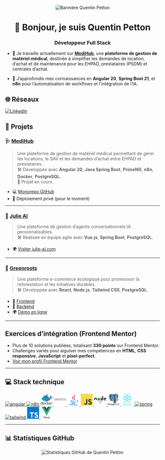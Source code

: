 <p align="center">
  <img src="https://i.postimg.cc/x8p2gMfG/Banniere-Quentin-Petton-Github.png" alt="Bannière Quentin Petton" />
</p>

<h1 align="center">👋 Bonjour, je suis Quentin Petton</h1>
<h3 align="center">Développeur Full Stack</h3>

- 🔭 Je travaille actuellement sur [**MediHub**](https://github.com/QuentinPetton/MediHub), une **plateforme de gestion de matériel médical**, destinée à simplifier les demandes de location, d’achat et de maintenance pour les EHPAD, prestataires (PSDM) et centrales d’achat.  

- 🌱 J’approfondis mes connaissances en **Angular 20**, **Spring Boot 21**, et **n8n** pour l’automatisation de workflows et l’intégration de l’IA.  

## 🌐 Réseaux

<p align="left">
  <a href="https://www.linkedin.com/in/quentin-petton" target="blank">
    <img src="https://raw.githubusercontent.com/rahuldkjain/github-profile-readme-generator/master/src/images/icons/Social/linked-in-alt.svg" alt="LinkedIn" height="30" width="40" />
  </a>
</p>

## 🚀 Projets

### 🩺 [MediHub](https://github.com/QuentinPetton/MediHub)

> Une plateforme de gestion de matériel médical permettant de gérer les locations, le SAV et les demandes d’achat entre EHPAD et prestataires.  
> 🛠️ Développée avec **Angular 20**, **Java Spring Boot**, **PrimeNG**, **n8n**, **Docker**, **PostgreSQL**.  
> 🚧 Projet en cours.  

- 💻 [Monorepo GitHub](https://github.com/QuentinPetton/MediHub)  
- 🔐 Déploiement privé (pour le moment)  

---

### 🤖 [Julie AI](https://julie-ai.com/)

> Une plateforme de gestion d’agents conversationnels IA personnalisables.  
> 🛠️ Réalisée en équipe agile avec **Vue.js**, **Spring Boot**, **PostgreSQL**.  

- 🌍 [Visiter julie-ai.com](https://julie-ai.com/)  

---

### 🌳 [Greenroots](https://greenroots.quentinpetton.com)

> Une plateforme e-commerce écologique pour promouvoir la reforestation et les initiatives durables.  
> 🛠️ Développée avec **React**, **Node.js**, **Tailwind CSS**, **PostgreSQL**.  

- 🔗 [Frontend](https://github.com/QuentinPetton/Greenroots_front)  
- 🔗 [Backend](https://github.com/QuentinPetton/Greenroots_back)  
- 🌍 [Démo en ligne](https://greenroots.quentinpetton.com)  

---

##  Exercices d’intégration (Frontend Mentor)

-  Plus de 10 solutions publiées, totalisant **330 points** sur Frontend Mentor.
-  Challenges variés pour aiguiser mes compétences en **HTML**, **CSS responsive**, **JavaScript** et **pixel-perfect**.
-  [Voir mon profil Frontend Mentor](https://www.frontendmentor.io/profile/QuentinPetton)
  
---


## 💻 Stack technique
<p align="left"> 
  <a href="https://angular.io" target="_blank" rel="noreferrer"> <img src="https://angular.io/assets/images/logos/angular/angular.svg" alt="angular" width="40" height="40"/> </a>
  <a href="https://n8n.io" target="_blank" rel="noreferrer"> <img src="https://upload.wikimedia.org/wikipedia/commons/5/53/N8n-logo-new.svg" alt="n8n" width="90" height="40"/> </a>
  <a href="https://www.docker.com/" target="_blank" rel="noreferrer"> <img src="https://raw.githubusercontent.com/devicons/devicon/master/icons/docker/docker-original-wordmark.svg" alt="docker" width="40" height="40"/> </a>
  <a href="https://expressjs.com" target="_blank" rel="noreferrer"> <img src="https://raw.githubusercontent.com/devicons/devicon/master/icons/express/express-original-wordmark.svg" alt="express" width="40" height="40"/> </a>
  <a href="https://www.java.com" target="_blank" rel="noreferrer"> <img src="https://raw.githubusercontent.com/devicons/devicon/master/icons/java/java-original.svg" alt="java" width="40" height="40"/> </a>
  <a href="https://developer.mozilla.org/fr/docs/Web/JavaScript" target="_blank" rel="noreferrer"> <img src="https://raw.githubusercontent.com/devicons/devicon/master/icons/javascript/javascript-original.svg" alt="javascript" width="40" height="40"/> </a>
  <a href="https://nodejs.org" target="_blank" rel="noreferrer"> <img src="https://raw.githubusercontent.com/devicons/devicon/master/icons/nodejs/nodejs-original-wordmark.svg" alt="nodejs" width="40" height="40"/> </a>
  <a href="https://www.postgresql.org" target="_blank" rel="noreferrer"> <img src="https://raw.githubusercontent.com/devicons/devicon/master/icons/postgresql/postgresql-original-wordmark.svg" alt="postgresql" width="40" height="40"/> </a>
  <a href="https://reactjs.org/" target="_blank" rel="noreferrer"> <img src="https://raw.githubusercontent.com/devicons/devicon/master/icons/react/react-original-wordmark.svg" alt="react" width="40" height="40"/> </a>
  <a href="https://spring.io/" target="_blank" rel="noreferrer"> <img src="https://www.vectorlogo.zone/logos/springio/springio-icon.svg" alt="spring" width="40" height="40"/> </a>
  <a href="https://tailwindcss.com/" target="_blank" rel="noreferrer"> <img src="https://www.vectorlogo.zone/logos/tailwindcss/tailwindcss-icon.svg" alt="tailwind" width="40" height="40"/> </a>
  <a href="https://www.typescriptlang.org/" target="_blank" rel="noreferrer"> <img src="https://raw.githubusercontent.com/devicons/devicon/master/icons/typescript/typescript-original.svg" alt="typescript" width="40" height="40"/> </a>
  <a href="https://vuejs.org/" target="_blank" rel="noreferrer"> <img src="https://raw.githubusercontent.com/devicons/devicon/master/icons/vuejs/vuejs-original-wordmark.svg" alt="vuejs" width="40" height="40"/> </a>
</p>

---

## 📊 Statistiques GitHub

<p align="center">
  <img src="https://github-readme-stats.vercel.app/api/top-langs?username=quentinpetton&show_icons=true&locale=fr&layout=compact" alt="Statistiques GitHub de Quentin Petton" />
</p>
